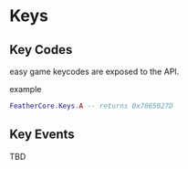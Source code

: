 # Keys

## Key Codes

easy game keycodes are exposed to the API.

example

```lua
FeatherCore.Keys.A -- returns 0x7065027D
```

## Key Events
TBD

